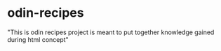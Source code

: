 # odin-recipes

"This is odin recipes project is meant to put together knowledge gained during html concept"